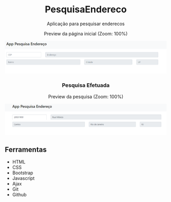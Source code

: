 <h1 align="center"> PesquisaEndereco </h1>

<p align="center">Aplicação para pesquisar enderecos</p>

<p align="center">Preview da página inicial (Zoom: 100%)</p>
<img src="/public/preview/PesquisaEndereco-Home-Preview.png">

<h3 align="center">Pesquisa Efetuada</h3>
<p align="center">Preview da pesquisa (Zoom: 100%)</p>
<img src="/public/preview/PesquisaEndereco-Pesquisa-Preview.png">

## Ferramentas

- HTML
- CSS
- Bootstrap
- Javascript
- Ajax
- Git
- Github
